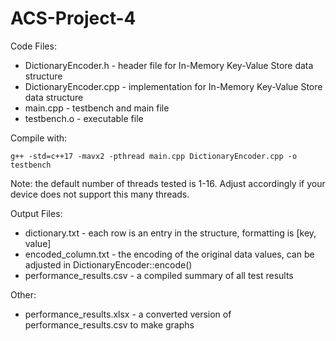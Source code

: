 # ACS-Project-4

Code Files: 
- DictionaryEncoder.h - header file for In-Memory Key-Value Store data structure
- DictionaryEncoder.cpp - implementation for In-Memory Key-Value Store data structure
- main.cpp - testbench and main file
- testbench.o - executable file

Compile with:
```
g++ -std=c++17 -mavx2 -pthread main.cpp DictionaryEncoder.cpp -o testbench
```
Note: the default number of threads tested is 1-16. Adjust accordingly if your device does not support this many threads.

Output Files:
- dictionary.txt - each row is an entry in the structure, formatting is [key, value]
- encoded_column.txt - the encoding of the original data values, can be adjusted in DictionaryEncoder::encode()
- performance_results.csv - a compiled summary of all test results

Other:
- performance_results.xlsx - a converted version of performance_results.csv to make graphs